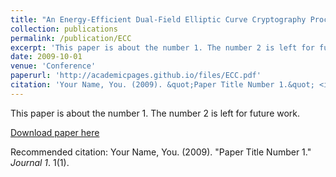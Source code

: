 ```yaml
---
title: "An Energy-Efficient Dual-Field Elliptic Curve Cryptography Processor for Internet of Things Applications"
collection: publications
permalink: /publication/ECC
excerpt: 'This paper is about the number 1. The number 2 is left for future work.'
date: 2009-10-01
venue: 'Conference'
paperurl: 'http://academicpages.github.io/files/ECC.pdf'
citation: 'Your Name, You. (2009). &quot;Paper Title Number 1.&quot; <i>Journal 1</i>. 1(1).'
---
```

This paper is about the number 1. The number 2 is left for future work.

[Download paper here](http://academicpages.github.io/files/ECC.pdf)

Recommended citation: Your Name, You. (2009). "Paper Title Number 1." <i>Journal 1</i>. 1(1).